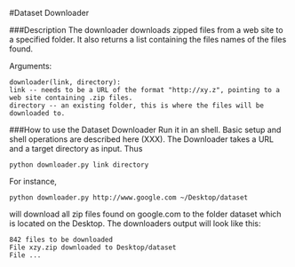 #Dataset Downloader

###Description
The downloader downloads zipped files from a web site to a specified folder. It also returns a list containing the files names of the files found. 

Arguments:

    downloader(link, directory):
    link -- needs to be a URL of the format "http://xy.z", pointing to a web site containing .zip files. 
    directory -- an existing folder, this is where the files will be downloaded to.

###How to use the Dataset Downloader
Run it in an shell. Basic setup and shell operations are described here (XXX).
The Downloader takes a URL and a target directory as input. Thus

    python downloader.py link directory

For instance, 

    python downloader.py http://www.google.com ~/Desktop/dataset

will download all zip files found on google.com to the folder dataset which is located on the Desktop. 
The downloaders output will look like this:

    842 files to be downloaded
    File xzy.zip downloaded to Desktop/dataset
    File ...
